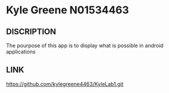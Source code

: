 
# Kyle Greene N01534463

## DISCRIPTION
The pourpose of this app is to display what is possible in android applications

## LINK
https://github.com/kylegreene4463/KyleLab1.git
